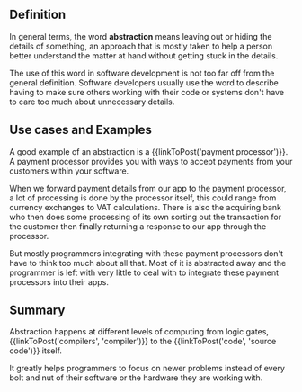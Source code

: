 ## Definition
In general terms, the word **abstraction** means leaving out or hiding the details of something, an approach that is mostly taken to help a person better understand the matter at hand without getting stuck in the details.

The use of this word in software development is not too far off from the general definition. Software developers usually use the word to describe having to make sure others working with their code or systems don't have to care too much about unnecessary details.

## Use cases and Examples
A good example of an abstraction is a {{linkToPost('payment processor')}}.
A payment processor provides you with ways to accept payments from your customers within your software.

When we forward payment details from our app to the payment processor, a lot of processing is done by the processor itself, this could range from currency exchanges to VAT calculations. There is also the acquiring bank who then does some processing of its own sorting out the transaction for the customer then finally returning a response to our app through the processor.

But mostly programmers integrating with these payment processors don't have to think too much about  all that. Most of it is abstracted away and the programmer is left with very little to deal with to integrate these  payment processors into their apps.

## Summary
Abstraction happens at different levels of computing from logic gates, {{linkToPost('compilers', 'compiler')}} to the {{linkToPost('code', 'source code')}} itself. 

It greatly helps programmers to focus on newer problems instead of every bolt and nut of their software or the hardware they are working with.